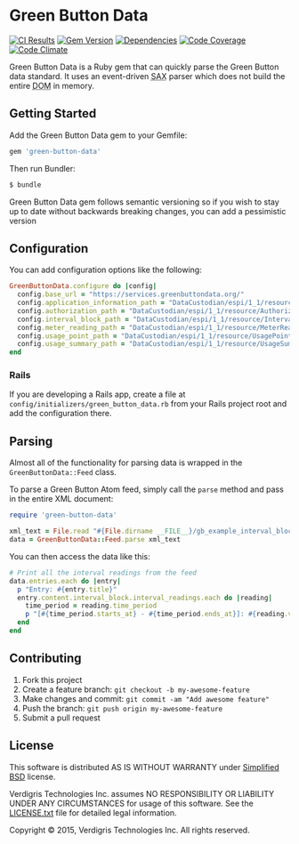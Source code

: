 # Green Button Data

[![CI Results](https://img.shields.io/circleci/project/VerdigrisTech/green-button-data.svg)](https://circleci.com/gh/VerdigrisTech/green-button-data)
[![Gem Version](https://img.shields.io/gem/v/green-button-data.svg)](https://rubygems.org/gems/green-button-data)
[![Dependencies](https://img.shields.io/gemnasium/VerdigrisTech/green-button-data.svg)](https://gemnasium.com/VerdigrisTech/green-button-data)
[![Code Coverage](https://img.shields.io/codecov/c/github/VerdigrisTech/green-button-data.svg)](https://codecov.io/github/VerdigrisTech/green-button-data)
[![Code Climate](https://img.shields.io/codeclimate/github/VerdigrisTech/green-button-data.svg)](https://codeclimate.com/github/VerdigrisTech/green-button-data)

Green Button Data is a Ruby gem that can quickly parse the Green Button data
standard. It uses an event-driven <abbr title="Simple API for XML">SAX</abbr>
parser which does not build the entire <abbr title="Document Object Model">DOM</abbr>
in memory.

## Getting Started

Add the Green Button Data gem to your Gemfile:

```ruby
gem 'green-button-data'
```

Then run Bundler:

```bash
$ bundle
```

Green Button Data gem follows semantic versioning so if you wish to stay up to
date without backwards breaking changes, you can add a pessimistic version

## Configuration

You can add configuration options like the following:

```ruby
GreenButtonData.configure do |config|
  config.base_url = "https://services.greenbuttondata.org/"
  config.application_information_path = "DataCustodian/espi/1_1/resource/ApplicationInformation"
  config.authorization_path = "DataCustodian/espi/1_1/resource/Authorization"
  config.interval_block_path = "DataCustodian/espi/1_1/resource/IntervalBlock"
  config.meter_reading_path = "DataCustodian/espi/1_1/resource/MeterReading"
  config.usage_point_path = "DataCustodian/espi/1_1/resource/UsagePoint"
  config.usage_summary_path = "DataCustodian/espi/1_1/resource/UsageSummary"
end
```

### Rails

If you are developing a Rails app, create a file at
`config/initializers/green_button_data.rb` from your Rails project root and
add the configuration there.

## Parsing

Almost all of the functionality for parsing data is wrapped in the
`GreenButtonData::Feed` class.

To parse a Green Button Atom feed, simply call the `parse` method and pass in
the entire XML document:

```ruby
require 'green-button-data'

xml_text = File.read "#{File.dirname __FILE__}/gb_example_interval_block.xml"
data = GreenButtonData::Feed.parse xml_text
```

You can then access the data like this:

```ruby
# Print all the interval readings from the feed
data.entries.each do |entry|
  p "Entry: #{entry.title}"
  entry.content.interval_block.interval_readings.each do |reading|
    time_period = reading.time_period
    p "[#{time_period.starts_at} - #{time_period.ends_at}]: #{reading.value}"
  end
end
```

## Contributing

1. Fork this project
2. Create a feature branch: `git checkout -b my-awesome-feature`
3. Make changes and commit: `git commit -am "Add awesome feature"`
4. Push the branch: `git push origin my-awesome-feature`
5. Submit a pull request

## License

This software is distributed AS IS WITHOUT WARRANTY under [Simplified BSD](https://raw.githubusercontent.com/VerdigrisTech/green-button-data/master/LICENSE.txt)
license.

Verdigris Technologies Inc. assumes NO RESPONSIBILITY OR LIABILITY
UNDER ANY CIRCUMSTANCES for usage of this software. See the [LICENSE.txt](https://raw.githubusercontent.com/VerdigrisTech/green-button-data/master/LICENSE.txt)
file for detailed legal information.

Copyright © 2015, Verdigris Technologies Inc. All rights reserved.
